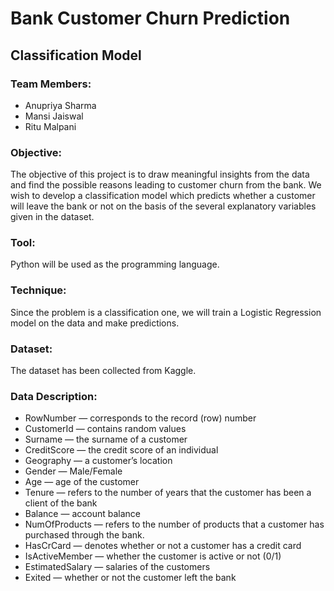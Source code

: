 # Bank Customer Churn Prediction
## Classification Model

### Team Members:
* Anupriya Sharma
* Mansi Jaiswal
* Ritu Malpani

### Objective:
The objective of this project is to draw meaningful insights from the data and find the possible reasons leading to customer churn from the bank. We wish to develop a classification model which predicts whether a customer will leave the bank or not on the basis of the several explanatory variables given in the dataset.

### Tool:
Python will be used as the programming language.

### Technique:
Since the problem is a classification one, we will train a Logistic Regression model on the data and make predictions.

### Dataset:
The dataset has been collected from Kaggle.

### Data Description:
* RowNumber — corresponds to the record (row) number
* CustomerId — contains random values
* Surname — the surname of a customer
* CreditScore — the credit score of an individual
* Geography — a customer’s location
* Gender — Male/Female
* Age — age of the customer
* Tenure — refers to the number of years that the customer has been a client of the bank
* Balance — account balance 
* NumOfProducts — refers to the number of products that a customer has purchased through the bank.
* HasCrCard — denotes whether or not a customer has a credit card
* IsActiveMember — whether the customer is active or not (0/1)
* EstimatedSalary — salaries of the customers
* Exited — whether or not the customer left the bank
